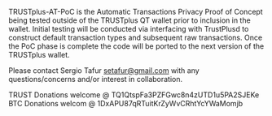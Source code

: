 TRUSTplus-AT-PoC is the Automatic Transactions Privacy Proof of Concept being tested outside of the TRUSTplus QT wallet prior to inclusion in the wallet.
Initial testing will be conducted via interfacing with TrustPlusd to construct default transaction types and subsequent raw transactions. 
Once the PoC phase is complete the code will be ported to the next version of the TRUSTplus wallet. 

Please contact Sergio Tafur <setafur@gmail.com> with any questions/concerns and/or interest in collaboration.

TRUST Donations welcome @ TQ1QtspFa3PZFGwc8n4zUTD1u5PA2SJEKe
BTC Donations welcom @ 1DxAPU87qRTuitKrZyWvCRhtYcYWaMomjb
